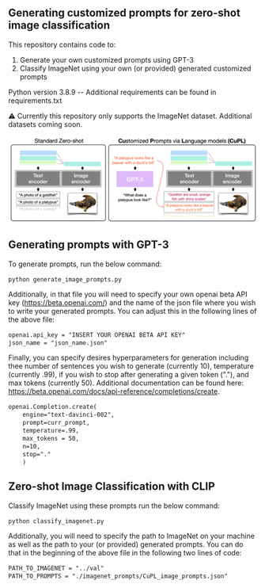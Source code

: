 ## Generating customized prompts for zero-shot image classification

This repository contains code to:

1. Generate your own customized prompts using GPT-3
2. Classify ImageNet using your own (or provided) generated customized prompts

Python version 3.8.9 -- Additional requirements can be found in requirements.txt

:warning: Currently this repository only supports the ImageNet dataset. Additional datasets coming soon.

![alt text](./figs/teaser.png)

## Generating prompts with GPT-3

To generate prompts, run the below command:

```
python generate_image_prompts.py
```

Additionally, in that file you will need to specify your own openai beta API key (https://beta.openai.com/) and the name of the json file where you wish to write your generated prompts. You can adjust this in the following lines of the above file:

```
openai.api_key = "INSERT YOUR OPENAI BETA API KEY"
json_name = "json_name.json"
```

Finally, you can specify desires hyperparameters for generation including thee number of sentences you wish to generate (currently 10), temperature (currently .99), if you wish to stop after generating a given token ("."),  and max tokens (currently 50). Additional documentation can be found here: https://beta.openai.com/docs/api-reference/completions/create.

```
openai.Completion.create(
	engine="text-davinci-002",
	prompt=curr_prompt,
	temperature=.99,
	max_tokens = 50,
	n=10,
	stop="."
	)
```



## Zero-shot Image Classification with CLIP

Classify ImageNet using these prompts run the below command:

```
python classify_imagenet.py
```

Additionally, you will need to specify the path to ImageNet on your machine as well as the path to your (or provided) generated prompts. You can do that in the beginning of the above file in the following two lines of code:

```
PATH_TO_IMAGENET = "../val"
PATH_TO_PROMPTS = "./imagenet_prompts/CuPL_image_prompts.json"
```
